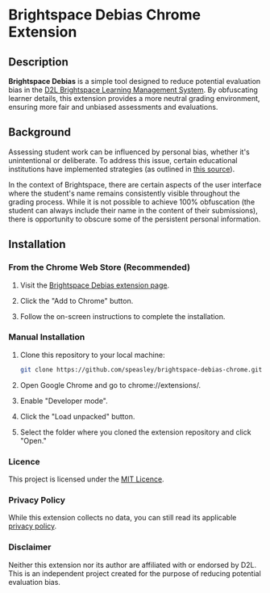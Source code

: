 # Brightspace Debias Chrome Extension

## Description

**Brightspace Debias** is a simple tool designed to reduce potential evaluation bias in the [D2L Brightspace Learning Management System](https://www.d2l.com/brightspace/). By obfuscating learner details, this extension provides a more neutral grading environment, ensuring more fair and unbiased assessments and evaluations.

## Background

Assessing student work can be influenced by personal bias, whether it's unintentional or deliberate. To address this issue, certain educational institutions have implemented strategies (as outlined in [this source](https://resources.depaul.edu/teaching-commons/teaching-guides/feedback-grading/Pages/assessment-and-bias.aspx)).

In the context of Brightspace, there are certain aspects of the user interface where the student's name remains consistently visible throughout the grading process. While it is not possible to achieve 100% obfuscation (the student can always include their name in the content of their submissions), there is opportunity to obscure some of the persistent personal information.

## Installation

### From the Chrome Web Store (Recommended)

1. Visit the [Brightspace Debias extension page](https://chrome.google.com/webstore/detail/brightspace-debias/nmhkibdmnglnifheagdgjlllajodnclh).

2. Click the "Add to Chrome" button.

3. Follow the on-screen instructions to complete the installation.

### Manual Installation

1. Clone this repository to your local machine:

   ```bash
   git clone https://github.com/speasley/brightspace-debias-chrome.git
   ```

2. Open Google Chrome and go to chrome://extensions/.

3. Enable "Developer mode".

4. Click the "Load unpacked" button.

5. Select the folder where you cloned the extension repository and click "Open."

### Licence

This project is licensed under the [MIT Licence](http://opensource.org/licenses/MIT).

### Privacy Policy

While this extension collects no data, you can still read its applicable [privacy policy](./PRIVACY.md).

### Disclaimer

Neither this extension nor its author are affiliated with or endorsed by D2L. This is an independent project created for the purpose of reducing potential evaluation bias.